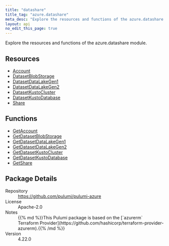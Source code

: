 ```yaml
---
title: "datashare"
title_tag: "azure.datashare"
meta_desc: "Explore the resources and functions of the azure.datashare module."
layout: api
no_edit_this_page: true
---
```


<!-- WARNING: this file was generated by Pulumi Docs Generator. -->
<!-- Do not edit by hand unless you're certain you know what you are doing! -->

Explore the resources and functions of the azure.datashare module.

<h2 id="resources">Resources</h2>
<ul class="api">
    <li><a href="account" title="Account"><span class="api-symbol api-symbol--resource"></span>Account</a></li>
    <li><a href="datasetblobstorage" title="DatasetBlobStorage"><span class="api-symbol api-symbol--resource"></span>DatasetBlobStorage</a></li>
    <li><a href="datasetdatalakegen1" title="DatasetDataLakeGen1"><span class="api-symbol api-symbol--resource"></span>DatasetDataLakeGen1</a></li>
    <li><a href="datasetdatalakegen2" title="DatasetDataLakeGen2"><span class="api-symbol api-symbol--resource"></span>DatasetDataLakeGen2</a></li>
    <li><a href="datasetkustocluster" title="DatasetKustoCluster"><span class="api-symbol api-symbol--resource"></span>DatasetKustoCluster</a></li>
    <li><a href="datasetkustodatabase" title="DatasetKustoDatabase"><span class="api-symbol api-symbol--resource"></span>DatasetKustoDatabase</a></li>
    <li><a href="share" title="Share"><span class="api-symbol api-symbol--resource"></span>Share</a></li>
</ul>

<h2 id="functions">Functions</h2>
<ul class="api">
    <li><a href="getaccount" title="GetAccount"><span class="api-symbol api-symbol--function"></span>GetAccount</a></li>
    <li><a href="getdatasetblobstorage" title="GetDatasetBlobStorage"><span class="api-symbol api-symbol--function"></span>GetDatasetBlobStorage</a></li>
    <li><a href="getdatasetdatalakegen1" title="GetDatasetDataLakeGen1"><span class="api-symbol api-symbol--function"></span>GetDatasetDataLakeGen1</a></li>
    <li><a href="getdatasetdatalakegen2" title="GetDatasetDataLakeGen2"><span class="api-symbol api-symbol--function"></span>GetDatasetDataLakeGen2</a></li>
    <li><a href="getdatasetkustocluster" title="GetDatasetKustoCluster"><span class="api-symbol api-symbol--function"></span>GetDatasetKustoCluster</a></li>
    <li><a href="getdatasetkustodatabase" title="GetDatasetKustoDatabase"><span class="api-symbol api-symbol--function"></span>GetDatasetKustoDatabase</a></li>
    <li><a href="getshare" title="GetShare"><span class="api-symbol api-symbol--function"></span>GetShare</a></li>
</ul>

<h2 id="package-details">Package Details</h2>
<dl class="package-details">
	<dt>Repository</dt>
	<dd><a href="https://github.com/pulumi/pulumi-azure">https://github.com/pulumi/pulumi-azure</a></dd>
	<dt>License</dt>
	<dd>Apache-2.0</dd>
	<dt>Notes</dt>
	<dd>{{% md %}}This Pulumi package is based on the [`azurerm` Terraform Provider](https://github.com/hashicorp/terraform-provider-azurerm).{{% /md %}}</dd>
	<dt>Version</dt>
	<dd>4.22.0</dd>
</dl>

